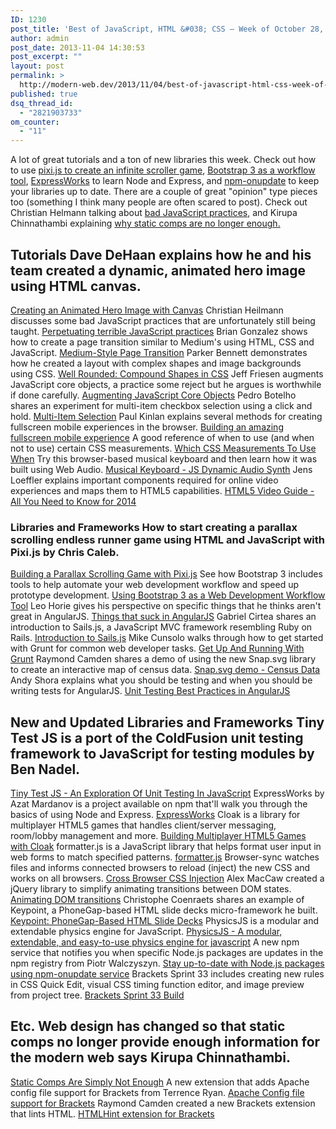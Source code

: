 ```yaml
---
ID: 1230
post_title: 'Best of JavaScript, HTML &#038; CSS – Week of October 28, 2013'
author: admin
post_date: 2013-11-04 14:30:53
post_excerpt: ""
layout: post
permalink: >
  http://modern-web.dev/2013/11/04/best-of-javascript-html-css-week-of-october-28-2013/
published: true
dsq_thread_id:
  - "2821903733"
om_counter:
  - "11"
---
```

A lot of great tutorials and a ton of new libraries this week. Check out how to use [pixi.js to create an infinite scroller game][1], [Bootstrap 3 as a workflow tool][2], [ExpressWorks][3] to learn Node and Express, and [npm-onupdate][4] to keep your libraries up to date. There are a couple of great "opinion" type pieces too (something I think many people are often scared to post). Check out Christian Helmann talking about [bad JavaScript practices][5], and Kirupa Chinnathambi explaining [why static comps are no longer enough.][6] 
## Tutorials Dave DeHaan explains how he and his team created a dynamic, animated hero image using HTML canvas. 

[Creating an Animated Hero Image with Canvas][7] Christian Heilmann discusses some bad JavaScript practices that are unfortunately still being taught. [Perpetuating terrible JavaScript practices][5] Brian Gonzalez shows how to create a page transition similar to Medium's using HTML, CSS and JavaScript. [Medium-Style Page Transition][8] Parker Bennett demonstrates how he created a layout with complex shapes and image backgrounds using CSS. [Well Rounded: Compound Shapes in CSS][9] Jeff Friesen augments JavaScript core objects, a practice some reject but he argues is worthwhile if done carefully. [Augmenting JavaScript Core Objects][10] Pedro Botelho shares an experiment for multi-item checkbox selection using a click and hold. [Multi-Item Selection][11] Paul Kinlan explains several methods for creating fullscreen mobile experiences in the browser. [Building an amazing fullscreen mobile experience][12] A good reference of when to use (and when not to use) certain CSS measurements. [Which CSS Measurements To Use When][13] Try this browser-based musical keyboard and then learn how it was built using Web Audio. [Musical Keyboard - JS Dynamic Audio Synth][14] Jens Loeffler explains important components required for online video experiences and maps them to HTML5 capabilities. [HTML5 Video Guide - All You Need to Know for 2014][15] 
### Libraries and Frameworks How to start creating a parallax scrolling endless runner game using HTML and JavaScript with Pixi.js by Chris Caleb. 

[Building a Parallax Scrolling Game with Pixi.js][1] See how Bootstrap 3 includes tools to help automate your web development workflow and speed up prototype development. [Using Bootstrap 3 as a Web Development Workflow Tool][2] Leo Horie gives his perspective on specific things that he thinks aren't great in AngularJS. [Things that suck in AngularJS][16] Gabriel Cirtea shares an introduction to Sails.js, a JavaScript MVC framework resembling Ruby on Rails. [Introduction to Sails.js][17] Mike Cunsolo walks through how to get started with Grunt for common web developer tasks. [Get Up And Running With Grunt][18] Raymond Camden shares a demo of using the new Snap.svg library to create an interactive map of census data. [Snap.svg demo - Census Data][19] Andy Shora explains what you should be testing and when you should be writing tests for AngularJS. [Unit Testing Best Practices in AngularJS][20] 
## New and Updated Libraries and Frameworks Tiny Test JS is a port of the ColdFusion unit testing framework to JavaScript for testing modules by Ben Nadel. 

[Tiny Test JS - An Exploration Of Unit Testing In JavaScript][21] ExpressWorks by Azat Mardanov is a project available on npm that'll walk you through the basics of using Node and Express. [ExpressWorks][3] Cloak is a library for multiplayer HTML5 games that handles client/server messaging, room/lobby management and more. [Building Multiplayer HTML5 Games with Cloak][22] formatter.js is a JavaScript library that helps format user input in web forms to match specified patterns. [formatter.js][23] Browser-sync watches files and informs connected browsers to reload (inject) the new CSS and works on all browsers. [Cross Browser CSS Injection][24] Alex MacCaw created a jQuery library to simplify animating transitions between DOM states. [Animating DOM transitions][25] Christophe Coenraets shares an example of Keypoint, a PhoneGap-based HTML slide decks micro-framework he built. [Keypoint: PhoneGap-Based HTML Slide Decks][26] PhysicsJS is a modular and extendable physics engine for JavaScript. [PhysicsJS - A modular, extendable, and easy-to-use physics engine for javascript][27] A new npm service that notifies you when specific Node.js packages are updates in the npm registry from Piotr Walczyszyn. [Stay up-to-date with Node.js packages using npm-onupdate service][4] Brackets Sprint 33 includes creating new rules in CSS Quick Edit, visual CSS timing function editor, and image preview from project tree. [Brackets Sprint 33 Build][28] 
## Etc. Web design has changed so that static comps no longer provide enough information for the modern web says Kirupa Chinnathambi. 

[Static Comps Are Simply Not Enough][6] A new extension that adds Apache config file support for Brackets from Terrence Ryan. [Apache Config file support for Brackets][29] Raymond Camden created a new Brackets extension that lints HTML. [HTMLHint extension for Brackets][30]

 [1]: http://flippinawesome.org/2013/11/04/building-a-parallax-scrolling-game-with-pixi-js/
 [2]: http://flippinawesome.org/2013/11/04/using-bootstrap-3-as-a-web-development-workflow-tool/
 [3]: http://bit.ly/Hu0slw
 [4]: http://bit.ly/HqIpfT
 [5]: http://bit.ly/1hzjSmk
 [6]: http://bit.ly/1huwz1M
 [7]: http://flippinawesome.org/2013/11/04/creating-an-animated-hero-image-with-canvas/
 [8]: http://bit.ly/1aYPhIm
 [9]: http://bit.ly/1aO2VBF
 [10]: http://bit.ly/HtVK7f
 [11]: http://bit.ly/1cpbPVs
 [12]: http://bit.ly/HqI1hv
 [13]: http://demosthenes.info/blog/775/Which-CSS-Measurements-To-Use-When
 [14]: http://keithwhor.com/music/
 [15]: http://www.overdigital.com/2013/10/28/html5-video-guide-need-know-2014/
 [16]: http://bit.ly/1aNXhgZ
 [17]: http://bit.ly/16Og12y
 [18]: http://bit.ly/1aEoliK
 [19]: http://bit.ly/HqHcFA
 [20]: http://blog.codeship.io/2013/10/31/unit-testing-best-practices-in-angularjs.html
 [21]: http://bit.ly/1hzk70N
 [22]: http://bit.ly/1huz2ZY
 [23]: http://bit.ly/1huydQZ
 [24]: http://bit.ly/1huxFKQ
 [25]: http://bit.ly/1aEnjTE
 [26]: http://bit.ly/1husOJO
 [27]: http://bit.ly/1aEe9qc
 [28]: http://blog.brackets.io/2013/11/01/brackets-sprint-33-build/
 [29]: http://bit.ly/1chsESc
 [30]: http://www.raymondcamden.com/index.cfm/2013/11/1/HTMLHint-extension-for-Brackets